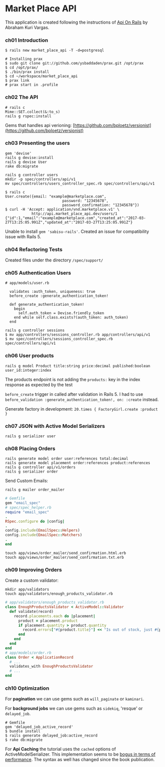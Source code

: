 # Market Place API

This application is created following the instructions of [Api On Rails](http://apionrails.icalialabs.com/book/frontmatter) by Abraham Kuri Vargas.


### ch01 Introduction

```
$ rails new market_place_api -T -d=postgresql

# Installing prax
$ sudo git clone git://github.com/ysbaddaden/prax.git /opt/prax
$ cd /opt/prax/
$ ./bin/prax install
$ cd ~/workspace/market_place_api
$ prax link
# prax start in .profile
```

### ch02 The API

```
# rails c
Mime::SET.collect(&:to_s)
rails g rspec:install
```

Gems that handles api verioning: [https://github.com/bploetz/versionist](https://github.com/bploetz/versionist)


### ch03 Presenting the users

```
gem 'devise'
rails g devise:install
rails g devise User
rake db:migrate

rails g controller users
mkdir -p spec/controllers/api/v1
mv spec/controllers/users_controller_spec.rb spec/controllers/api/v1
```

```
$ rails c
User.create({email: "example@marketplace.com",
                          password: "12345678",
                          password_confirmation: "12345678"})
$ curl -H 'Accept: application/vnd.marketplace.v1' \
            http://api.market_place_api.dev/users/1
{"id":1,"email":"example@marketplace.com","created_at":"2017-03-27T13:25:05.991Z","updated_at":"2017-03-27T13:25:05.991Z"}
```
Unable to install `gem 'sabisu-rails'`. Created an issue for compatibility issue with Rails 5.


### ch04 Refactoring Tests

Created files under the directory `/spec/support/`

### ch05 Authentication Users

```
# app/models/user.rb

  validates :auth_token, uniqueness: true
  before_create :generate_authentication_token!

  def generate_authentication_token!
    begin
      self.auth_token = Devise.friendly_token
    end while self.class.exists?(auth_token: auth_token)
  end
```

```
rails g controller sessions
$ mv app/controllers/sessions_controller.rb app/controllers/api/v1
$ mv spec/controllers/sessions_controller_spec.rb spec/controllers/api/v1
```

### ch06 User products

```
rails g model Product title:string price:decimal published:boolean user_id:integer:index
```

The products endpoint is not adding the `products:` key in the index response as expected by the test

`before_create` trigger in called after validation in Rails 5. I had to use `  before_validation :generate_authentication_token!, on: :create` instead.

Generate factory in development: `20.times { FactoryGirl.create :product }`

### ch07 JSON with Active Model Serializers

```
rails g serializer user
```

### ch08 Placing Orders
```
rails generate model order user:references total:decimal
rails generate model placement order:references product:references
rails g controller api/v1/orders
rails g serializer order
```
Send Custom Emails:

```
rails g mailer order_mailer
```
```rb
# Gemfile
gem "email_spec"
# spec/spec_helper.rb
require "email_spec"
.
RSpec.configure do |config|
.
config.include(EmailSpec::Helpers)
config.include(EmailSpec::Matchers)
.
end
```
```
touch app/views/order_mailer/send_confirmation.html.erb
touch app/views/order_mailer/send_confirmation.txt.erb
```

### ch09 Improving Orders

Create a custom validator:

```
mkdir app/validators
touch app/validators/enough_products_validator.rb
```
```rb
# app/validators/enough_products_validator.rb
class EnoughProductsValidator < ActiveModel::Validator
  def validate(record)
    record.placements.each do |placement|
      product = placement.product
      if placement.quantity > product.quantity
        record.errors["#{product.title}"] << "Is out of stock, just #{product.quantity} left"
      end
    end
  end
end
# app/models/order.rb
class Order < ApplicationRecord
  # ...
  validates_with EnoughProductsValidator
  # ...
end
```

### ch10 Optimization

For **pagination** we can use gems such as `will_paginate` or `kaminari`.

For **background jobs** we can use gems such as `sidekiq`, 'resque' or `delayed_job`.

```
# Gemfile
gem 'delayed_job_active_record'
$ bundle install
$ rails generate delayed_job:active_record
$ rake db:migrate
```

For **Api Caching** the tutorial uses the `cached` options of ActiveModelSerializer. This implementation seems to be [bogus in terms of performance](https://github.com/rails-api/active_model_serializers/blob/master/docs/general/caching.md). The syntax as well has changed since the book publication.
